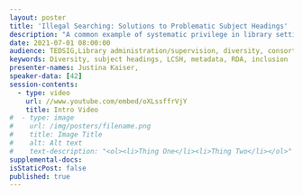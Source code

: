 ```yaml
---
layout: poster
title: 'Illegal Searching: Solutions to Problematic Subject Headings'
description: "A common example of systematic privilege in library settings involves the continued use of outdated subject terminology in cataloging. Perhaps the most famous example of this, the Library of Congress Subject Heading “Illegal alien” refers to undocumented citizens in a demeaning and derogatory manner, dehumanizing these individuals in a way that has been contested by library associations across the country for years.\n\nWhile it might be simple to find and report offensive subjects and to extrapolate on their faults, enacting changes in integrated library systems and in catalogs often proves a slow and forgotten task, especially considering the length of time that many of these terms have been used for cataloging purposes. At one university library, the discussion of this topic has become paramount due to the continued interest between it and its cultural advocacy challenges.\n\nThis presentation discusses possible solutions to allow users to search catalogued items despite - or perhaps because of - problematic or offensive subject headings, from including regulated note fields in MARC records to discussing systematic changes to official terminology."
date: 2021-07-01 08:00:00
audience: TEDSIG,Library administration/supervision, diversity, consortia, emerging technologies, reference
keywords: Diversity, subject headings, LCSH, metadata, RDA, inclusion
presenter-names: Justina Kaiser,
speaker-data: [42]
session-contents:
  - type: video
    url: //www.youtube.com/embed/oXLssffrVjY
    title: Intro Video
#  - type: image
#    url: /img/posters/filename.png
#    title: Image Title
#    alt: Alt text
#    text-description: "<ol><li>Thing One</li><li>Thing Two</li></ol>"
supplemental-docs:
isStaticPost: false
published: true
---
```

